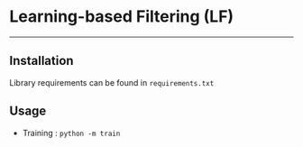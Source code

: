 #  Learning-based Filtering (LF)

----

## Installation

Library requirements can be found in `requirements.txt`

## Usage

* Training : `python -m train`